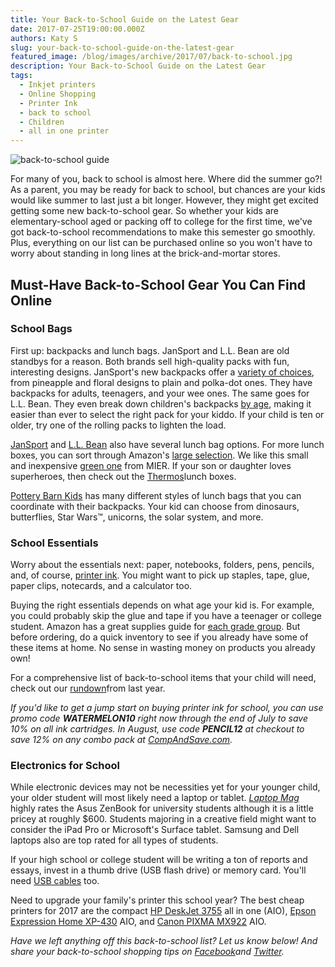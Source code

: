 ```yaml
---
title: Your Back-to-School Guide on the Latest Gear
date: 2017-07-25T19:00:00.000Z
authors: Katy S
slug: your-back-to-school-guide-on-the-latest-gear
featured_image: /blog/images/archive/2017/07/back-to-school.jpg
description: Your Back-to-School Guide on the Latest Gear
tags:
  - Inkjet printers
  - Online Shopping
  - Printer Ink
  - back to school
  - Children
  - all in one printer
---
```

![back-to-school guide](/blog/images/back-to-school.jpg "back to school")

For many of you, back to school is almost here. Where did the summer go?! As a parent, you may be ready for back to school, but chances are your kids would like summer to last just a bit longer. However, they might get excited getting some new back-to-school gear. So whether your kids are elementary-school aged or packing off to college for the first time, we've got back-to-school recommendations to make this semester go smoothly. Plus, everything on our list can be purchased online so you won't have to worry about standing in long lines at the brick-and-mortar stores.

## Must-Have Back-to-School Gear You Can Find Online

### School Bags

First up: backpacks and lunch bags. JanSport and L.L. Bean are old standbys for a reason. Both brands sell high-quality packs with fun, interesting designs. JanSport's new backpacks offer a [variety of choices](https://www.jansport.com/shop/en/jansport-us/whats-new/new-products), from pineapple and floral designs to plain and polka-dot ones. They have backpacks for adults, teenagers, and your wee ones. The same goes for L.L. Bean. They even break down children's backpacks [by age](https://www.llbean.com/llb/shop/818?page=school-backpacks&nav=ln-816&csp=f&bc=), making it easier than ever to select the right pack for your kiddo. If your child is ten or older, try one of the rolling packs to lighten the load.

[JanSport](https://www.jansport.com/shop/en/jansport-us/lunch-bags) and [L.L. Bean](https://www.llbean.com/llb/shop/514248?page=kids-lunch-boxes&nav=ln-514247&csp=f&bc=) also have several lunch bag options. For more lunch boxes, you can sort through Amazon's [large selection](https://www.amazon.com/b/ref=gbps%5Fftr%5Fm14%5Fd2a2%5FsubTitle%5FLunchBag?&node=16932236011&pf%5Frd%5Fm=ATVPDKIKX0DER&pf%5Frd%5Fs=merchandised-search-14&pf%5Frd%5Fr=AXF2DD2X05S69711VBQT&pf%5Frd%5Ft=101&pf%5Frd%5Fp=cee7bb31-ab41-41a1-8594-1d6189cfd2a2&pf%5Frd%5Fi=16932236011&gb%5Ff%5Fbts17-backpacks=dealTypes:EVENT%5FDEAL,dealStates:AVAILABLE%252CWAITLIST%252CWAITLISTFULL%252CUPCOMING%252CEXPIRED%252CSOLDOUT,subTitle:Lunch%252520Bags&ie=UTF8). We like this small and inexpensive [green one](https://www.amazon.com/dp/B01FQA0Z08/ref=gbps%5Fimg%5Fm14%5Fd2a2%5Fa3b45c74?smid=AOS50KZQHSN13&pf%5Frd%5Fp=cee7bb31-ab41-41a1-8594-1d6189cfd2a2&pf%5Frd%5Fs=merchandised-search-14&pf%5Frd%5Ft=101&pf%5Frd%5Fi=16932236011&pf%5Frd%5Fm=ATVPDKIKX0DER&pf%5Frd%5Fr=B62G06G1TPBMNDJ22EVQ&th=1) from MIER. If your son or daughter loves superheroes, then check out the [Thermos](https://www.amazon.com/s?k=lunch+kits&i=specialty-aps&srs=2530615011&ref=nb_sb_noss)lunch boxes.

[Pottery Barn Kids](https://www.potterybarnkids.com/shop/backpacks-luggage/shop-all-lunch-bags/?cm%5Ftype=gnav) has many different styles of lunch bags that you can coordinate with their backpacks. Your kid can choose from dinosaurs, butterflies, Star Wars™, unicorns, the solar system, and more.

### School Essentials

Worry about the essentials next: paper, notebooks, folders, pens, pencils, and, of course, [printer ink](https://www.compandsave.com). You might want to pick up staples, tape, glue, paper clips, notecards, and a calculator too.

Buying the right essentials depends on what age your kid is. For example, you could probably skip the glue and tape if you have a teenager or college student. Amazon has a great supplies guide for [each grade group](https://www.amazon.com/b/ref=s9%5Facss%5Fot%5Fcg%5Fsl17par%5Fmd1%5Fw?node=1065840&pf%5Frd%5Fm=ATVPDKIKX0DER&pf%5Frd%5Fs=bottom-2&pf%5Frd%5Fr=KXWT6TH4W55KMSR0DEZF&pf%5Frd%5Ft=31201&pf%5Frd%5Fp=0efbab19-cc7e-4c92-b324-92d09fcaa65c&pf%5Frd%5Fi=31201). But before ordering, do a quick inventory to see if you already have some of these items at home. No sense in wasting money on products you already own!

For a comprehensive list of back-to-school items that your child will need, check out our [rundown](https://blog.compandsave.com/2016/08/what-your-kids-need-for-back-to-school.html)from last year.

*If you'd like to get a jump start on buying printer ink for school, you can use promo code **WATERMELON10** right now through the end of July to save 10% on all ink cartridges. In August, use code **PENCIL12** at checkout to save 12% on any combo pack at [CompAndSave.com](https://www.compandsave.com).*

### Electronics for School

While electronic devices may not be necessities yet for your younger child, your older student will most likely need a laptop or tablet. *[Laptop Mag](https://www.laptopmag.com/reviews/laptops/asus-zenbook-ux330ua)* highly rates the Asus ZenBook for university students although it is a little pricey at roughly $600. Students majoring in a creative field might want to consider the iPad Pro or Microsoft's Surface tablet. Samsung and Dell laptops also are top rated for all types of students.

If your high school or college student will be writing a ton of reports and essays, invest in a thumb drive (USB flash drive) or memory card. You'll need [USB cables](https://www.compandsave.com/usb-cables) too.

Need to upgrade your family's printer this school year? The best cheap printers for 2017 are the compact [HP DeskJet 3755](https://www.compandsave.com/hp/65xl-ink-cartridges/n9k04an-n9k03an-2-combo) all in one (AIO), [Epson Expression Home XP-430](https://www.compandsave.com/epson/288xl-ink-cartridges/t288xl-4-combo) AIO, and [Canon PIXMA MX922](https://www.compandsave.com/canon/250-251-xl-ink-cartridges/pgi-250xl-cli-251xl-5-combo) AIO.

*Have we left anything off this back-to-school list? Let us know below! And share your back-to-school shopping tips on [Facebook](https://www.facebook.com/compandsave.ink)and [Twitter](https://twitter.com/compandsave).*